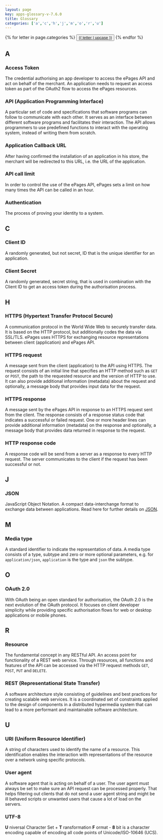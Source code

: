 ```yaml
---
layout: page
key: apps-glossary-v-7.6.0
title: Glossary
categories: ['a','c','h','j','m','o','r','u']
---
```


<div class="btn-group" role="group">
 {% for letter in page.categories %}
   <button type="button" class="btn btn-default"><a href="#{{ letter }}">{{ letter | upcase }}</a></button>
 {% endfor %}
</div>

## A

### Access Token
The credential authorising an app developer to access the ePages API and act on behalf of the merchant.
An application needs to request an access token as part of the OAuth2 flow to access the ePages resources.

### API (Application Programming Interface)
A particular set of code and specifications that software programs can follow to communicate with each other.
It serves as an interface between different software programs and facilitates their interaction.
The API allows programmers to use predefined functions to interact with the operating system, instead of writing them from scratch.

### Application Callback URL
After having confirmed the installation of an application in his store, the merchant will be redirected to this URL, i.e. the URL of the application.

### API call limit
In order to control the use of the ePages API, ePages sets a limit on how many times the API can be called in an hour.

### Authentication
The process of proving your identity to a system.

## C

### Client ID
A randomly generated, but not secret, ID that is the unique identifier for an application.

### Client Secret
A randomly generated, secret string, that is used in combination with the Client ID to get an access token during the authorisation process.

## H

### HTTPS (Hypertext Transfer Protocol Secure)
A communication protocol in the World Wide Web to securely transfer data.
It is based on the HTTP protocol, but additionally codes the data via SSL/TLS. ePages uses HTTPS for exchanging resource representations between client (application) and ePages API.

### HTTPS request
A message sent from the client (application) to the API using HTTPS.
The request consists of an initial line that specifies an HTTP method such as `GET` or `POST`, the path to the requested resource and the version of HTTP to use.
It can also provide additional information (metadata) about the request and optionally, a message body that provides input data for the request.

### HTTPS response
A message sent by the ePages API in response to an HTTPS request sent from the client.
The response consists of a response status code that indicates a successful or failed request.
One or more header lines can provide additional information (metadata) on the response and optionally, a message body that provides data returned in response to the request.

### HTTP response code
A response code will be send from a server as a response to every HTTP request.
The server communicates to the client if the request has been successful or not.

## J

### JSON
JavaScript Object Notation.
A compact data-interchange format to exchange data between applications. Read here for further details on [JSON](http://json.org).

## M

### Media type
A standard identifier to indicate the representation of data.
A media type consists of a type, subtype and zero or more optional parameters, e.g. for `application/json`, `application` is the type and `json` the subtype.

## O

### OAuth 2.0
With OAuth being an open standard for authorisation, the OAuth 2.0 is the next evolution of the OAuth protocol.
It focuses on client developer simplicity while providing specific authorisation flows for web or desktop applications or mobile phones.

## R

### Resource
The fundamental concept in any RESTful API. An access point for functionality of a REST web service.
Through resources, all functions and features of the API can be accessed via the HTTP request methods `GET`, `POST`, `PUT` and `DELETE`.

### REST (Representational State Transfer)
A software architecture style consisting of guidelines and best practices for creating scalable web services.
It is a coordinated set of constraints applied to the design of components in a distributed hypermedia system that can lead to a more performant and maintainable software architecture.

## U

### URI (Uniform Resource Identifier)
A string of characters used to identify the name of a resource.
This identification enables the interaction with representations of the resource over a network using specific protocols.

### User agent
A software agent that is acting on behalf of a user.
The user agent must always be set to make sure an API request can be processed properly.
That helps filtering out clients that do not send a user agent string and might be ill behaved scripts or unwanted users that cause a lot of load on the servers.

### UTF-8
**U** niversal Character Set + **T** ransformation **F** ormat - **8** bit is a character encoding capable of encoding all code points of Unicode/ISO-10646 (UCS).
